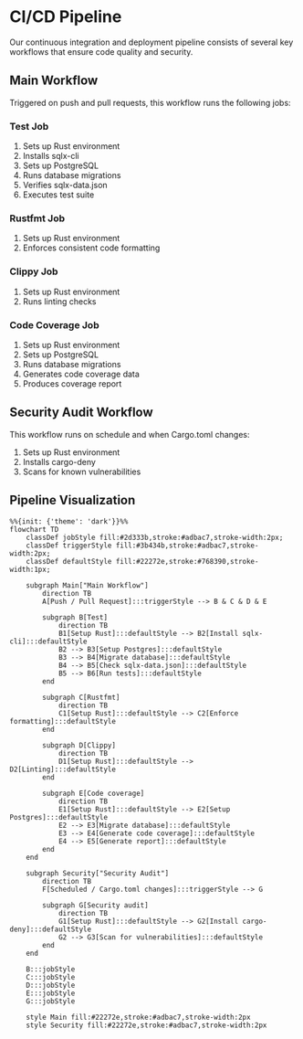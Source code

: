 # CI/CD Pipeline

Our continuous integration and deployment pipeline consists of several key workflows that ensure code quality and security.

## Main Workflow

Triggered on push and pull requests, this workflow runs the following jobs:

### Test Job

1. Sets up Rust environment
2. Installs sqlx-cli
3. Sets up PostgreSQL
4. Runs database migrations
5. Verifies sqlx-data.json
6. Executes test suite

### Rustfmt Job

1. Sets up Rust environment
2. Enforces consistent code formatting

### Clippy Job

1. Sets up Rust environment
2. Runs linting checks

### Code Coverage Job

1. Sets up Rust environment
2. Sets up PostgreSQL
3. Runs database migrations
4. Generates code coverage data
5. Produces coverage report

## Security Audit Workflow

This workflow runs on schedule and when Cargo.toml changes:

1. Sets up Rust environment
2. Installs cargo-deny
3. Scans for known vulnerabilities

## Pipeline Visualization

```mermaid
%%{init: {'theme': 'dark'}}%%
flowchart TD
    classDef jobStyle fill:#2d333b,stroke:#adbac7,stroke-width:2px;
    classDef triggerStyle fill:#3b434b,stroke:#adbac7,stroke-width:2px;
    classDef defaultStyle fill:#22272e,stroke:#768390,stroke-width:1px;

    subgraph Main["Main Workflow"]
        direction TB
        A[Push / Pull Request]:::triggerStyle --> B & C & D & E

        subgraph B[Test]
            direction TB
            B1[Setup Rust]:::defaultStyle --> B2[Install sqlx-cli]:::defaultStyle
            B2 --> B3[Setup Postgres]:::defaultStyle
            B3 --> B4[Migrate database]:::defaultStyle
            B4 --> B5[Check sqlx-data.json]:::defaultStyle
            B5 --> B6[Run tests]:::defaultStyle
        end

        subgraph C[Rustfmt]
            direction TB
            C1[Setup Rust]:::defaultStyle --> C2[Enforce formatting]:::defaultStyle
        end

        subgraph D[Clippy]
            direction TB
            D1[Setup Rust]:::defaultStyle --> D2[Linting]:::defaultStyle
        end

        subgraph E[Code coverage]
            direction TB
            E1[Setup Rust]:::defaultStyle --> E2[Setup Postgres]:::defaultStyle
            E2 --> E3[Migrate database]:::defaultStyle
            E3 --> E4[Generate code coverage]:::defaultStyle
            E4 --> E5[Generate report]:::defaultStyle
        end
    end

    subgraph Security["Security Audit"]
        direction TB
        F[Scheduled / Cargo.toml changes]:::triggerStyle --> G

        subgraph G[Security audit]
            direction TB
            G1[Setup Rust]:::defaultStyle --> G2[Install cargo-deny]:::defaultStyle
            G2 --> G3[Scan for vulnerabilities]:::defaultStyle
        end
    end

    B:::jobStyle
    C:::jobStyle
    D:::jobStyle
    E:::jobStyle
    G:::jobStyle

    style Main fill:#22272e,stroke:#adbac7,stroke-width:2px
    style Security fill:#22272e,stroke:#adbac7,stroke-width:2px
```
